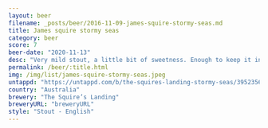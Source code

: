 ```yaml
---
layout: beer
filename: _posts/beer/2016-11-09-james-squire-stormy-seas.md
title: James squire stormy seas
category: beer
score: 7
beer-date: "2020-11-13"
desc: "Very mild stout, a little bit of sweetness. Enough to keep it interesting"
permalink: /beer/:title.html
img: /img/list/james-squire-stormy-seas.jpeg
untappd: "https://untappd.com/b/the-squires-landing-stormy-seas/3952356"
country: "Australia"
brewery: "The Squire’s Landing"
breweryURL: "breweryURL"
style: "Stout - English"
---
```

